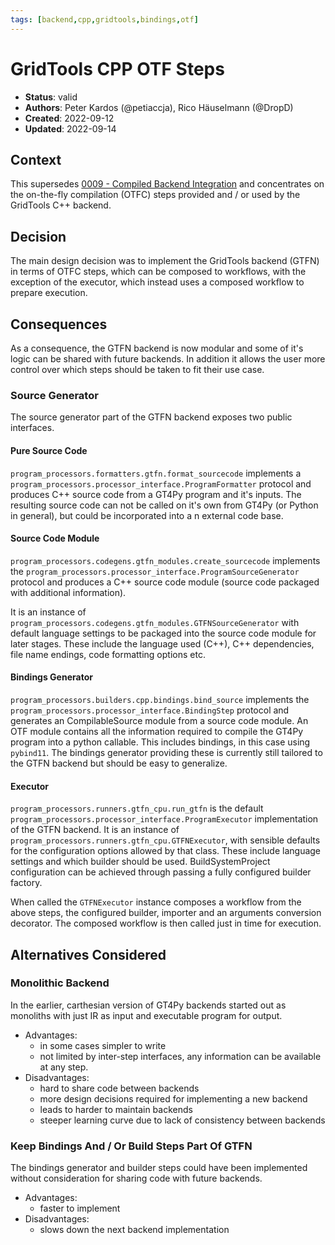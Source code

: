 ```yaml
---
tags: [backend,cpp,gridtools,bindings,otf]
---
```


# GridTools CPP OTF Steps

- **Status**: valid
- **Authors**: Peter Kardos (@petiaccja), Rico Häuselmann (@DropD)
- **Created**: 2022-09-12
- **Updated**: 2022-09-14

## Context

This supersedes [0009 - Compiled Backend Integration](0009-Compiled_Backend_Integration.md) and concentrates on the on-the-fly compilation (OTFC) steps provided and / or used by the GridTools C++ backend.

## Decision

The main design decision was to implement the GridTools backend (GTFN) in terms of OTFC steps, which can be composed to workflows, with the exception of the executor, which instead uses a composed workflow to prepare execution.

## Consequences

As a consequence, the GTFN backend is now modular and some of it's logic can be shared with future backends. In addition it allows the user more control over which steps should be taken to fit their use case.

### Source Generator

The source generator part of the GTFN backend exposes two public interfaces.

#### Pure Source Code

`program_processors.formatters.gtfn.format_sourcecode` implements a `program_processors.processor_interface.ProgramFormatter` protocol and produces C++ source code from a GT4Py program and it's inputs. The resulting source code can not be called on it's own from GT4Py (or Python in general), but could be incorporated into a n external code base.

#### Source Code Module

`program_processors.codegens.gtfn_modules.create_sourcecode` implements the `program_processors.processor_interface.ProgramSourceGenerator` protocol and produces a C++ source code module (source code packaged with additional information).

It is an instance of `program_processors.codegens.gtfn_modules.GTFNSourceGenerator` with default language settings to be packaged into the source code module for later stages. These include the language used (C++), C++ dependencies, file name endings, code formatting options etc.

#### Bindings Generator

`program_processors.builders.cpp.bindings.bind_source` implements the `program_processors.processor_interface.BindingStep` protocol and generates an CompilableSource module from a source code module. An OTF module contains all the information required to compile the GT4Py program into a python callable. This includes bindings, in this case using `pybind11`. The bindings generator providing these is currently still tailored to the GTFN backend but should be easy to generalize.

#### Executor

`program_processors.runners.gtfn_cpu.run_gtfn` is the default `program_processors.processor_interface.ProgramExecutor` implementation of the GTFN backend. It is an instance of `program_processors.runners.gtfn_cpu.GTFNExecutor`, with sensible defaults for the configuration options allowed by that class. These include language settings and which builder should be used. BuildSystemProject configuration can be achieved through passing a fully configured builder factory.

When called the `GTFNExecutor` instance composes a workflow from the above steps, the configured builder, importer and an arguments conversion decorator. The composed workflow is then called just in time for execution.

## Alternatives Considered

### Monolithic Backend

In the earlier, carthesian version of GT4Py backends started out as monoliths with just IR as input and executable program for output.

* Advantages:
  - in some cases simpler to write
  - not limited by inter-step interfaces, any information can be available at any step.
* Disadvantages:
  - hard to share code between backends
  - more design decisions required for implementing a new backend
  - leads to harder to maintain backends
  - steeper learning curve due to lack of consistency between backends

### Keep Bindings And / Or Build Steps Part Of GTFN

The bindings generator and builder steps could have been implemented without consideration for sharing code with future backends.

* Advantages:
  - faster to implement
* Disadvantages:
  - slows down the next backend implementation
